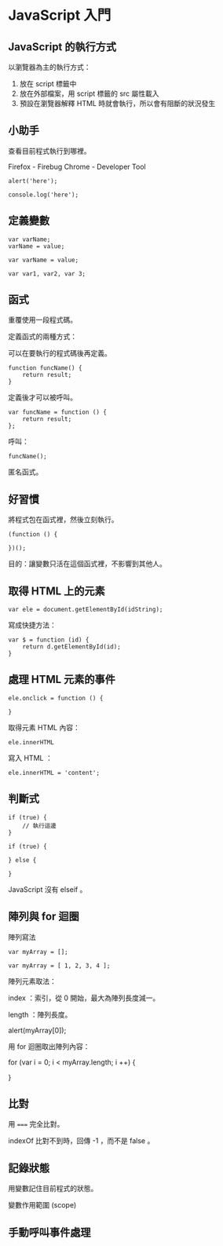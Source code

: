 # JavaScript 入門

## JavaScript 的執行方式

以瀏覽器為主的執行方式：

1. 放在 script 標籤中
2. 放在外部檔案，用 script 標籤的 src 屬性載入
3. 預設在瀏覽器解釋 HTML 時就會執行，所以會有阻斷的狀況發生

## 小助手

查看目前程式執行到哪裡。

Firefox - Firebug
Chrome - Developer Tool

    alert('here');

    console.log('here');

## 定義變數

    var varName;
    varName = value;

    var varName = value;

    var var1, var2, var 3;

## 函式

重覆使用一段程式碼。

定義函式的兩種方式：

可以在要執行的程式碼後再定義。

    function funcName() {
        return result;
    }

定義後才可以被呼叫。

    var funcName = function () {
        return result;
    };

呼叫：

    funcName();

匿名函式。

## 好習慣

將程式包在函式裡，然後立刻執行。

    (function () {
        
    })();

目的：讓變數只活在這個函式裡，不影響到其他人。

## 取得 HTML 上的元素

    var ele = document.getElementById(idString);

寫成快捷方法：

    var $ = function (id) {
        return d.getElementById(id);
    }

## 處理 HTML 元素的事件

    ele.onclick = function () {
        
    }

取得元素 HTML 內容：

    ele.innerHTML

寫入 HTML ：

    ele.innerHTML = 'content';

## 判斷式

    if (true) {
        // 執行這邊
    }

    if (true) {
        
    } else {
        
    }

JavaScript 沒有 elseif 。

## 陣列與 for 迴圈

陣列寫法

    var myArray = [];

    var myArray = [ 1, 2, 3, 4 ];

陣列元素取法：

index ：索引，從 0 開始，最大為陣列長度減一。

length ：陣列長度。

alert(myArray[0]);

用 for 迴圈取出陣列內容：

for (var i = 0; i < myArray.length; i ++) {
    
}

## 比對

用 `===` 完全比對。

indexOf 比對不到時，回傳 -1 ，而不是 false 。

## 記錄狀態

用變數記住目前程式的狀態。

變數作用範圍 (scope)

## 手動呼叫事件處理

